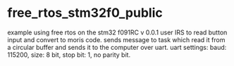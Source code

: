 # free_rtos_stm32f0_public
example using free rtos on the stm32 f091RC
v 0.0.1
user IRS to read button input and convert to moris code. sends message to task which read it from a circular buffer and sends it to the computer over uart.
uart settings:
baud: 115200, size: 8 bit, stop bit: 1, no parity bit.
